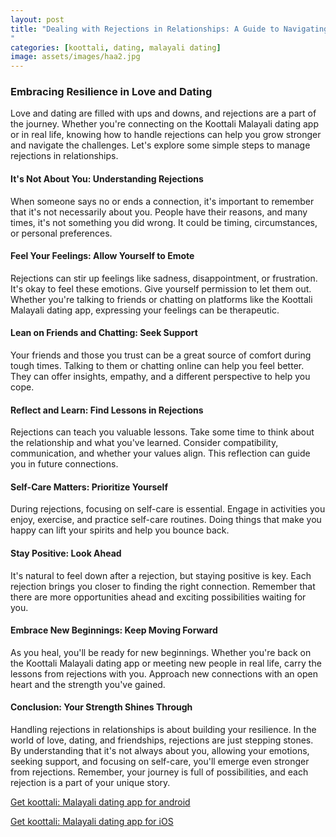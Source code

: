 ```yaml
---
layout: post
title: "Dealing with Rejections in Relationships: A Guide to Navigating the Tough Times || Koottali Malayali Dating App
"
categories: [koottali, dating, malayali dating]
image: assets/images/haa2.jpg
---
```


### Embracing Resilience in Love and Dating

Love and dating are filled with ups and downs, and rejections are a part of the journey. Whether you're connecting on the Koottali Malayali dating app or in real life, knowing how to handle rejections can help you grow stronger and navigate the challenges. Let's explore some simple steps to manage rejections in relationships.

#### It's Not About You: Understanding Rejections

When someone says no or ends a connection, it's important to remember that it's not necessarily about you. People have their reasons, and many times, it's not something you did wrong. It could be timing, circumstances, or personal preferences.

#### Feel Your Feelings: Allow Yourself to Emote

Rejections can stir up feelings like sadness, disappointment, or frustration. It's okay to feel these emotions. Give yourself permission to let them out. Whether you're talking to friends or chatting on platforms like the Koottali Malayali dating app, expressing your feelings can be therapeutic.

#### Lean on Friends and Chatting: Seek Support

Your friends and those you trust can be a great source of comfort during tough times. Talking to them or chatting online can help you feel better. They can offer insights, empathy, and a different perspective to help you cope.

#### Reflect and Learn: Find Lessons in Rejections

Rejections can teach you valuable lessons. Take some time to think about the relationship and what you've learned. Consider compatibility, communication, and whether your values align. This reflection can guide you in future connections.

#### Self-Care Matters: Prioritize Yourself

During rejections, focusing on self-care is essential. Engage in activities you enjoy, exercise, and practice self-care routines. Doing things that make you happy can lift your spirits and help you bounce back.

#### Stay Positive: Look Ahead

It's natural to feel down after a rejection, but staying positive is key. Each rejection brings you closer to finding the right connection. Remember that there are more opportunities ahead and exciting possibilities waiting for you.

#### Embrace New Beginnings: Keep Moving Forward

As you heal, you'll be ready for new beginnings. Whether you're back on the Koottali Malayali dating app or meeting new people in real life, carry the lessons from rejections with you. Approach new connections with an open heart and the strength you've gained.

#### Conclusion: Your Strength Shines Through

Handling rejections in relationships is about building your resilience. In the world of love, dating, and friendships, rejections are just stepping stones. By understanding that it's not always about you, allowing your emotions, seeking support, and focusing on self-care, you'll emerge even stronger from rejections. Remember, your journey is full of possibilities, and each rejection is a part of your unique story.

[Get koottali: Malayali dating app for android](https://play.google.com/store/apps/details?id=com.koottali.app&hl=en_IN&gl=US)

[Get koottali: Malayali dating app for iOS](https://apps.apple.com/us/app/koottali-connect-with-mallus/id6448742453)
